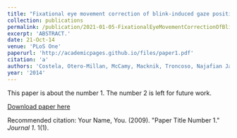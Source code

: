 ```yaml
---
title: "Fixational eye movement correction of blink-induced gaze position errors."
collection: publications
permalink: /publication/2021-01-05-FixationalEyeMovementCorrectionOfBlink_inducedGazePositionError
excerpt: 'ABSTRACT.'
date: 21-Oct-14
venue: 'PLoS One'
paperurl: 'http://academicpages.github.io/files/paper1.pdf'
citation: 'a'
authors: 'Costela, Otero-Millan, McCamy, Macknik, Troncoso, Najafian Jazi, Crook & Martinez-Conde'
year: '2014'
---
```

This paper is about the number 1. The number 2 is left for future work.

[Download paper here](http://academicpages.github.io/files/paper1.pdf)

Recommended citation: Your Name, You. (2009). "Paper Title Number 1." <i>Journal 1</i>. 1(1).
